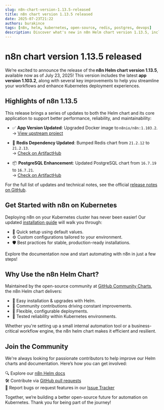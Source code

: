 ```yaml
---
slug: n8n-chart-version-1.13.5-released  
title: n8n chart version 1.13.5 released  
date: 2025-07-23T21:22  
authors: burakince  
tags: [n8n, helm, kubernetes, open-source, redis, postgres, devops]  
description: Discover what's new in n8n Helm chart version 1.13.5, including app version 1.103.2, with improved Redis and PostgreSQL dependencies for better Kubernetes deployments.  
---
```


# n8n chart version 1.13.5 released

We’re excited to announce the release of the **n8n Helm chart version 1.13.5**, available now as of July 23, 2025! This version includes the latest **app version 1.103.2**, along with several key improvements to help you streamline your workflows and enhance Kubernetes deployment experiences.

<!-- truncate -->

## Highlights of n8n 1.13.5

This release brings a series of updates to both the Helm chart and its core application to support better performance, reliability, and maintainability:

- ✅ **App Version Updated**: Upgraded Docker image to `n8nio/n8n:1.103.2`.  
  → [View upstream project](https://github.com/n8n-io/n8n)

- 🔄 **Redis Dependency Updated**: Bumped Redis chart from `21.2.12` to `21.2.13`.  
  → [Check on ArtifactHub](https://artifacthub.io/packages/helm/bitnami/redis)

- 📦 **PostgreSQL Enhancement**: Updated PostgreSQL chart from `16.7.19` to `16.7.21`.  
  → [Check on ArtifactHub](https://artifacthub.io/packages/helm/bitnami/postgresql)

For the full list of updates and technical notes, see the official [release notes on GitHub](https://github.com/community-charts/helm-charts/releases/tag/n8n-1.13.5).

## Get Started with n8n on Kubernetes

Deploying n8n on your Kubernetes cluster has never been easier! Our updated [installation guide](https://community-charts.github.io/docs/category/n8n) will walk you through:

- 🚀 Quick setup using default values.
- ⚙️ Custom configurations tailored to your environment.
- 🛡️ Best practices for stable, production-ready installations.

Explore the documentation now and start automating with n8n in just a few steps!

## Why Use the n8n Helm Chart?

Maintained by the open-source community at [GitHub Community Charts](https://github.com/community-charts/helm-charts), the n8n Helm chart delivers:

- 🧩 Easy installation & upgrades with Helm.  
- 🤝 Community contributions driving constant improvements.  
- 🔧 Flexible, configurable deployments.  
- 🧪 Tested reliability within Kubernetes environments.

Whether you're setting up a small internal automation tool or a business-critical workflow engine, the n8n helm chart makes it efficient and resilient.

## Join the Community

We're always looking for passionate contributors to help improve our Helm charts and documentation. Here’s how you can get involved:

🔍 Explore our [n8n Helm docs](https://community-charts.github.io/docs/category/n8n)  
🛠 Contribute via [GitHub pull requests](https://github.com/community-charts/helm-charts)  
🐞 Report bugs or request features in our [Issue Tracker](https://github.com/community-charts/helm-charts/issues)  

Together, we’re building a better open-source future for automation on Kubernetes. Thank you for being part of the journey!